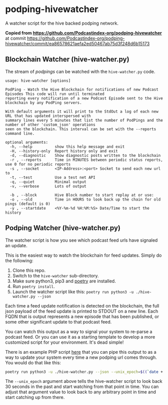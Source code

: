 # podping-hivewatcher

A watcher script for the hive backed podping network.

**Copied from https://github.com/Podcastindex-org/podping-hivewatcher** at commit https://github.com/Podcastindex-org/podping-hivewatcher/commit/ea86578621aefa2ed50467ab75d3f248d6b15173

## Blockchain Watcher (hive-watcher.py)

The stream of _podpings_ can be watched with the `hive-watcher.py` code.

```
usage: hive-watcher [options]

PodPing - Watch the Hive Blockchain for notifications of new Podcast Episodes This code will run until terminated
reporting every notification of a new Podcast Episode sent to the Hive blockchain by any PodPing servers.

With default arguments it will print to the StdOut a log of each new URL that has updated interspersed with
summary lines every 5 minutes that list the number of PodPings and the number of other 'custom_json' operations
seen on the blockchain. This interval can be set with the --reports command line.

optional arguments:
  -h, --help          show this help message and exit
  -H, --history-only  Report history only and exit
  -d, --diagnostic    Show diagnostic posts written to the blockchain
  -r , --reports      Time in MINUTES between periodic status reports, use 0 for no periodic reports
  -s , --socket       <IP-Address>:<port> Socket to send each new url to
  -t, --test          Use a test net API
  -q, --quiet         Minimal output
  -v, --verbose       Lots of output

  -b , --block        Hive Block number to start replay at or use:
  -o , --old          Time in HOURS to look back up the chain for old pings (default is 0)
  -y , --startdate    <%Y-%m-%d %H:%M:%S> Date/Time to start the history
```

## Podping Watcher (hive-watcher.py)

The watcher script is how you see which podcast feed urls have signaled an update.

This is the easiest way to watch the blockchain for feed updates. Simply do the following:

1. Clone this repo.
2. Switch to the `hive-watcher` sub-directory.
3. Make sure python3, pip3 and [poetry](https://python-poetry.org/docs/#installation) are installed.
4. Run `poetry install`.
5. Launch the watcher script like this: `poetry run python3 -u ./hive-watcher.py --json`

Each time a feed update notification is detected on the blockchain, the full json payload of the feed update is printed to STDOUT on a new line. Each
FQDN that is output represents a new episode that has been published, or some other significant update to that podcast feed.

You can watch this output as a way to signal your system to re-parse a podcast feed. Or you can use it as a starting template to
develop a more customized script for your environment. It's dead simple!

There is an example PHP script [here](examples/php/podping_watcher.php) that you can pipe this output to as a way to update your system every
time a new podping url comes through. You would do that like this:

```bash
poetry run python3 -u ./hive-watcher.py --json --unix_epoch=$((`date +'%s'` - 30)) | php ../examples/podping_watcher.php
```

The `--unix_epoch` argument above tells the hive-watcher script to look back 30 seconds in the past and start watching from that point in time. You
can adjust that argument value to look back to any arbitrary point in time and start catching up from there.
